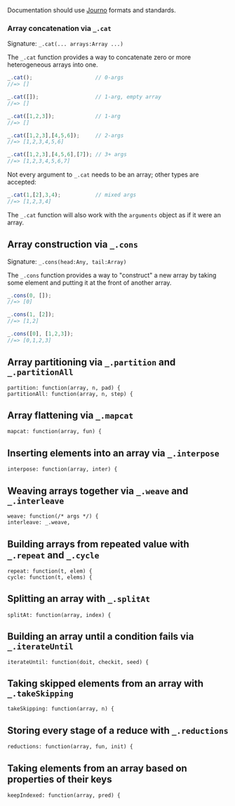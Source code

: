 Documentation should use [Journo](https://github.com/jashkenas/journo) formats and standards.

### Array concatenation via `_.cat`

Signature: `_.cat(... arrays:Array ...)`

The `_.cat` function provides a way to concatenate zero or more heterogeneous arrays into one.

```javascript
_.cat();                    // 0-args
//=> []

_.cat([]);                  // 1-arg, empty array
//=> []

_.cat([1,2,3]);             // 1-arg
//=> []

_.cat([1,2,3],[4,5,6]);     // 2-args
//=> [1,2,3,4,5,6]

_.cat([1,2,3],[4,5,6],[7]); // 3+ args
//=> [1,2,3,4,5,6,7]
```

Not every argument to `_.cat` needs to be an array; other types are accepted:

```javascript
_.cat(1,[2],3,4);           // mixed args
//=> [1,2,3,4]
```

The `_.cat` function will also work with the `arguments` object as if it were an array.

## Array construction via `_.cons`

Signature: `_.cons(head:Any, tail:Array)`

The `_.cons` function provides a way to "construct" a new array by taking some element and putting it at the front of another array.

```javascript
_.cons(0, []);
//=> [0]

_.cons(1, [2]);
//=> [1,2]

_.cons([0], [1,2,3]);
//=> [0,1,2,3]
```


## Array partitioning via `_.partition` and `_.partitionAll`

    partition: function(array, n, pad) {
	partitionAll: function(array, n, step) {
	
## Array flattening via `_.mapcat`
	
    mapcat: function(array, fun) {
	
## Inserting elements into an array via `_.interpose`
	
    interpose: function(array, inter) {
	
## Weaving arrays together via `_.weave` and `_.interleave`
	
    weave: function(/* args */) {
    interleave: _.weave,
	
## Building arrays from repeated value with `_.repeat` and `_.cycle`
	
    repeat: function(t, elem) {
    cycle: function(t, elems) {
	
## Splitting an array with `_.splitAt`
	
    splitAt: function(array, index) {
	
## Building an array until a condition fails via `_.iterateUntil`
	
    iterateUntil: function(doit, checkit, seed) {
	
## Taking skipped elements from an array with `_.takeSkipping`
	
    takeSkipping: function(array, n) {
	
## Storing every stage of a reduce with `_.reductions`
	
    reductions: function(array, fun, init) {
	
## Taking elements from an array based on properties of their keys
	
    keepIndexed: function(array, pred) {


